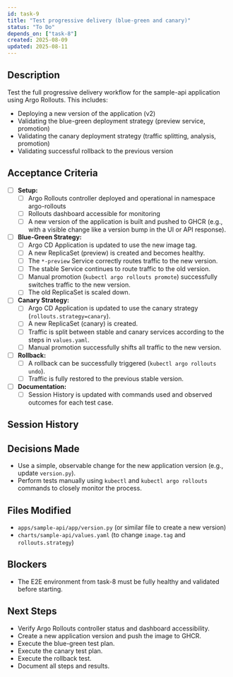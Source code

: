 ```yaml
---
id: task-9
title: "Test progressive delivery (blue-green and canary)"
status: "To Do"
depends_on: ["task-8"]
created: 2025-08-09
updated: 2025-08-11
---
```


## Description

Test the full progressive delivery workflow for the sample-api application using Argo Rollouts. This includes:

- Deploying a new version of the application (v2)
- Validating the blue-green deployment strategy (preview service, promotion)
- Validating the canary deployment strategy (traffic splitting, analysis, promotion)
- Validating successful rollback to the previous version

## Acceptance Criteria

- [ ] **Setup:**
  - [ ] Argo Rollouts controller deployed and operational in namespace argo-rollouts
  - [ ] Rollouts dashboard accessible for monitoring
  - [ ] A new version of the application is built and pushed to GHCR (e.g., with a visible change like a version bump in the UI or API response).
- [ ] **Blue-Green Strategy:**
  - [ ] Argo CD Application is updated to use the new image tag.
  - [ ] A new ReplicaSet (preview) is created and becomes healthy.
  - [ ] The `*-preview` Service correctly routes traffic to the new version.
  - [ ] The stable Service continues to route traffic to the old version.
  - [ ] Manual promotion (`kubectl argo rollouts promote`) successfully switches traffic to the new version.
  - [ ] The old ReplicaSet is scaled down.
- [ ] **Canary Strategy:**
  - [ ] Argo CD Application is updated to use the canary strategy (`rollouts.strategy=canary`).
  - [ ] A new ReplicaSet (canary) is created.
  - [ ] Traffic is split between stable and canary services according to the steps in `values.yaml`.
  - [ ] Manual promotion successfully shifts all traffic to the new version.
- [ ] **Rollback:**
  - [ ] A rollback can be successfully triggered (`kubectl argo rollouts undo`).
  - [ ] Traffic is fully restored to the previous stable version.
- [ ] **Documentation:**
  - [ ] Session History is updated with commands used and observed outcomes for each test case.

## Session History

<!-- Update with timestamps, commands, and outcomes for each test -->

## Decisions Made

- Use a simple, observable change for the new application version (e.g., update `version.py`).
- Perform tests manually using `kubectl` and `kubectl argo rollouts` commands to closely monitor the process.

## Files Modified

- `apps/sample-api/app/version.py` (or similar file to create a new version)
- `charts/sample-api/values.yaml` (to change `image.tag` and `rollouts.strategy`)

## Blockers

- The E2E environment from task-8 must be fully healthy and validated before starting.

## Next Steps

- Verify Argo Rollouts controller status and dashboard accessibility.
- Create a new application version and push the image to GHCR.
- Execute the blue-green test plan.
- Execute the canary test plan.
- Execute the rollback test.
- Document all steps and results.
